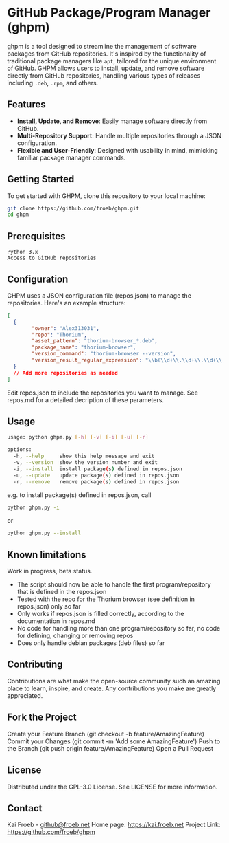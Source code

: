 # GitHub Package/Program Manager (ghpm)

ghpm is a tool designed to streamline the management of software packages from GitHub repositories. It's inspired by the functionality of traditional package managers like `apt`, tailored for the unique environment of GitHub. GHPM allows users to install, update, and remove software directly from GitHub repositories, handling various types of releases including `.deb`, `.rpm`, and others.

## Features

- **Install, Update, and Remove**: Easily manage software directly from GitHub.
- **Multi-Repository Support**: Handle multiple repositories through a JSON configuration.
- **Flexible and User-Friendly**: Designed with usability in mind, mimicking familiar package manager commands.

## Getting Started

To get started with GHPM, clone this repository to your local machine:

```bash
git clone https://github.com/froeb/ghpm.git
cd ghpm
```

## Prerequisites

    Python 3.x
    Access to GitHub repositories


## Configuration

GHPM uses a JSON configuration file (repos.json) to manage the repositories. Here's an example structure:

```json
[
  {
        "owner": "Alex313031",
        "repo": "Thorium",
        "asset_pattern": "thorium-browser_*.deb",
        "package_name": "thorium-browser",
        "version_command": "thorium-browser --version",
        "version_result_regular_expression": "\\b(\\d+\\.\\d+\\.\\d+\\.\\d+)\\b"
  }
  // Add more repositories as needed
]
```
Edit repos.json to include the repositories you want to manage.
See repos.md for a detailed decription of these parameters.

## Usage

```bash
usage: python ghpm.py [-h] [-v] [-i] [-u] [-r]

options:
  -h, --help     show this help message and exit
  -v, --version  show the version number and exit
  -i, --install  install package(s) defined in repos.json
  -u, --update   update package(s) defined in repos.json
  -r, --remove   remove package(s) defined in repos.json
```

e.g. to install package(s) defined in repos.json, call
```bash
python ghpm.py -i
```
or
```bash
python ghpm.py --install
```
## Known limitations

Work in progress, beta status.

- The script should now be able to handle the first program/repository that is defined in the repos.json
- Tested with the repo for the Thorium browser (see definition in repos.json) only so far
- Only works if repos.json is filled correctly, according to the documentation in repos.md
- No code for handling more than one program/repository so far, no code for defining, changing or removing repos
- Does only handle debian packages (deb files) so far
  
## Contributing

Contributions are what make the open-source community such an amazing place to learn, inspire, and create. Any contributions you make are greatly appreciated.

## Fork the Project
Create your Feature Branch (git checkout -b feature/AmazingFeature)
Commit your Changes (git commit -m 'Add some AmazingFeature')
Push to the Branch (git push origin feature/AmazingFeature)
Open a Pull Request


## License

Distributed under the GPL-3.0 License. See LICENSE for more information.

## Contact

Kai Froeb - github@froeb.net
Home page: https://kai.froeb.net
Project Link: https://github.com/froeb/ghpm
